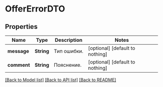 # OfferErrorDTO


## Properties
Name | Type | Description | Notes
------------ | ------------- | ------------- | -------------
**message** | **String** | Тип ошибки. | [optional] [default to nothing]
**comment** | **String** | Пояснение. | [optional] [default to nothing]


[[Back to Model list]](../README.md#models) [[Back to API list]](../README.md#api-endpoints) [[Back to README]](../README.md)



